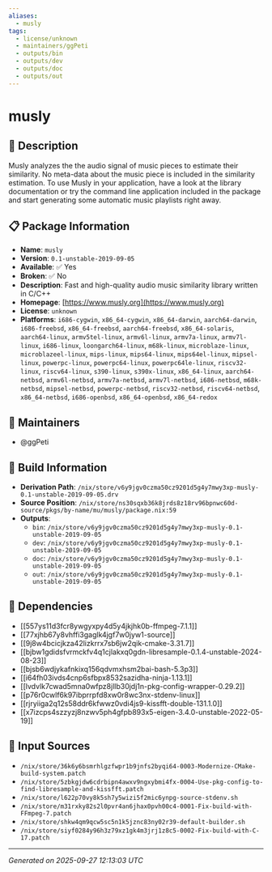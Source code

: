 ```yaml
---
aliases:
  - musly
tags:
  - license/unknown
  - maintainers/ggPeti
  - outputs/bin
  - outputs/dev
  - outputs/doc
  - outputs/out
---
```


# musly

## 📝 Description

Musly analyzes the the audio signal of music pieces to estimate their similarity.
No meta-data about the music piece is included in the similarity estimation.
To use Musly in your application, have a look at the library documentation
or try the command line application included in the package and start generating
some automatic music playlists right away.


## 📋 Package Information

- **Name**: `musly`
- **Version**: `0.1-unstable-2019-09-05`
- **Available**: ✅ Yes
- **Broken**: ✅ No
- **Description**: Fast and high-quality audio music similarity library written in C/C++
- **Homepage**: [https://www.musly.org](https://www.musly.org)
- **License**: `unknown`
- **Platforms**: `i686-cygwin`, `x86_64-cygwin`, `x86_64-darwin`, `aarch64-darwin`, `i686-freebsd`, `x86_64-freebsd`, `aarch64-freebsd`, `x86_64-solaris`, `aarch64-linux`, `armv5tel-linux`, `armv6l-linux`, `armv7a-linux`, `armv7l-linux`, `i686-linux`, `loongarch64-linux`, `m68k-linux`, `microblaze-linux`, `microblazeel-linux`, `mips-linux`, `mips64-linux`, `mips64el-linux`, `mipsel-linux`, `powerpc-linux`, `powerpc64-linux`, `powerpc64le-linux`, `riscv32-linux`, `riscv64-linux`, `s390-linux`, `s390x-linux`, `x86_64-linux`, `aarch64-netbsd`, `armv6l-netbsd`, `armv7a-netbsd`, `armv7l-netbsd`, `i686-netbsd`, `m68k-netbsd`, `mipsel-netbsd`, `powerpc-netbsd`, `riscv32-netbsd`, `riscv64-netbsd`, `x86_64-netbsd`, `i686-openbsd`, `x86_64-openbsd`, `x86_64-redox`
## 👥 Maintainers

- @ggPeti


## 🔧 Build Information

- **Derivation Path**: `/nix/store/v6y9jgv0czma50cz9201d5g4y7mwy3xp-musly-0.1-unstable-2019-09-05.drv`
- **Source Position**: `/nix/store/ns30sqxb36k8jrds8z18rv96bpnwc60d-source/pkgs/by-name/mu/musly/package.nix:59`
- **Outputs**:
  - `bin`:  `/nix/store/v6y9jgv0czma50cz9201d5g4y7mwy3xp-musly-0.1-unstable-2019-09-05`
  - `dev`:  `/nix/store/v6y9jgv0czma50cz9201d5g4y7mwy3xp-musly-0.1-unstable-2019-09-05`
  - `doc`:  `/nix/store/v6y9jgv0czma50cz9201d5g4y7mwy3xp-musly-0.1-unstable-2019-09-05`
  - `out`:  `/nix/store/v6y9jgv0czma50cz9201d5g4y7mwy3xp-musly-0.1-unstable-2019-09-05`

## 🔗 Dependencies

- [[557ys11d3fcr8ywgyxpy4d5y4jkjhk0b-ffmpeg-7.1.1]]
- [[77xjhb67y8vhffi3gaglk4jgf7w0jyw1-source]]
- [[9j8w4bcicjkza42lizkrrx7sb6jw2qik-cmake-3.31.7]]
- [[bjbw1gdidsfvrmckfv4q1cjlakxq0gdn-libresample-0.1.4-unstable-2024-08-23]]
- [[bjsb6wdjykafnkixq156qdvmxhsm2bai-bash-5.3p3]]
- [[i64fh03ivds4cnp6sfbpx8532sazidha-ninja-1.13.1]]
- [[lvdvlk7cwad5mna0wfpz8jllb30jdj1n-pkg-config-wrapper-0.29.2]]
- [[p76r0cwlf6k97ibprrpfd8xw0r8wc3nx-stdenv-linux]]
- [[rjryiiga2q12s58ddr6kfwwz0vdi4js9-kissfft-double-131.1.0]]
- [[x7izcps4szzyzj8nzwv5ph4gfpb893x5-eigen-3.4.0-unstable-2022-05-19]]

## 📁 Input Sources

- `/nix/store/36k6y6bsmrhlgzfwpr1b9jnfs2byqi64-0003-Modernize-CMake-build-system.patch`
- `/nix/store/5zbkgjdw6cdrbipn4awxv9ngxybmi4fx-0004-Use-pkg-config-to-find-libresample-and-kissfft.patch`
- `/nix/store/l622p70vy8k5sh7y5wizi5f2mic6ynpg-source-stdenv.sh`
- `/nix/store/m31rxky82s2l0pvr4an6jhax0pvh00c4-0001-Fix-build-with-FFmpeg-7.patch`
- `/nix/store/shkw4qm9qcw5sc5n1k5jznc83ny02r39-default-builder.sh`
- `/nix/store/siyf0284y96h3z79xz1gk4m3jrj1z8c5-0002-Fix-build-with-C-17.patch`

---
*Generated on 2025-09-27 12:13:03 UTC*
